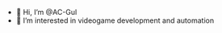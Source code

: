 - 👋 Hi, I’m @AC-Gul
- 👀 I’m interested in videogame development and automation


<!---
AC-Gul/AC-Gul is a ✨ special ✨ repository because its `README.md` (this file) appears on your GitHub profile.
You can click the Preview link to take a look at your changes.
--->
